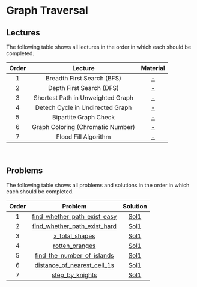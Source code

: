 # Graph Traversal

## Lectures

The following table shows all lectures in the order in which each should be completed.

| Order | Lecture | Material |
|:---:|:---:|:---:|
| 1 | Breadth First Search (BFS) | [-]() |
| 2 | Depth First Search (DFS) | [-]() |
| 3 | Shortest Path in Unweighted Graph | [-]() |
| 4 | Detech Cycle in Undirected Graph | [-]() |
| 5 | Bipartite Graph Check | [-]() |
| 6 | Graph Coloring (Chromatic Number) | [-]() |
| 7 | Flood Fill Algorithm | [-]() |
<br>

## Problems

The following table shows all problems and solutions in the order in which each should be completed.

| Order | Problem | Solution |
|:---:|:---:|:---:|
| 1 | [find_whether_path_exist_easy]() | [Sol1]() |
| 2 | [find_whether_path_exist_hard]() | [Sol1]() |
| 3 | [x_total_shapes]() | [Sol1]() |
| 4 | [rotten_oranges]() | [Sol1]() |
| 5 | [find_the_number_of_islands]() | [Sol1]() |
| 6 | [distance_of_nearest_cell_1s]() | [Sol1]() |
| 7 | [step_by_knights]() | [Sol1]() |